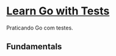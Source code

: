# [ Learn Go with Tests ](https://quii.gitbook.io/learn-go-with-tests/)

Praticando Go com testes.

## Fundamentals
